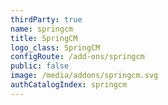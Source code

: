 ```yaml
---
thirdParty: true
name: springcm
title: SpringCM
logo_class: SpringCM
configRoute: /add-ons/springcm
public: false
image: /media/addons/springcm.svg
authCatalogIndex: springcm
---
```

